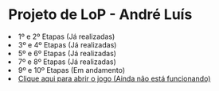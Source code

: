 <!DOCTYPE html>
<html>
  <head>
    <meta charset="utf-8">
    <link rel="stylesheet" href="style.css">
  </head>
  <body>
    <h1>Projeto de LoP - André Luís</h1>
    <u1>
      <li> 1º e 2º Etapas (Já realizadas)</li>
      <li> 3º e 4º Etapas (Já realizadas)</li>
      <li> 5º e 6º Etapas (Já realizadas)</li>
      <li> 7º e 8º Etapas (Já realizadas)</li>
      <li> 9º e 10º Etapas (Em andamento)</li>
      <li><a href="https://andreluis26.github.io/projetolop19/index.html">Clique aqui para abrir o jogo (Ainda não está funcionando)</a></li>
    </u1>

  </body>
</html>
